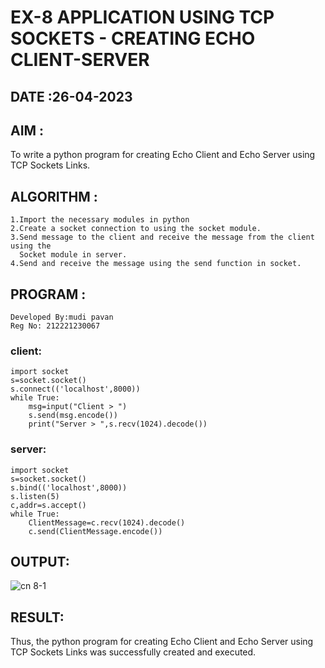 # EX-8 APPLICATION USING TCP SOCKETS - CREATING ECHO CLIENT-SERVER
## DATE :26-04-2023

## AIM :
To write a python program for creating Echo Client and Echo Server using TCP Sockets Links.
## ALGORITHM :
```
1.Import the necessary modules in python
2.Create a socket connection to using the socket module.
3.Send message to the client and receive the message from the client using the 
  Socket module in server.
4.Send and receive the message using the send function in socket.
```
## PROGRAM :
```
Developed By:mudi pavan
Reg No: 212221230067
```
### client:
```
import socket
s=socket.socket()
s.connect(('localhost',8000))
while True:
    msg=input("Client > ")
    s.send(msg.encode())
    print("Server > ",s.recv(1024).decode())
```
### server:
```
import socket
s=socket.socket()
s.bind(('localhost',8000))
s.listen(5)
c,addr=s.accept()
while True:
    ClientMessage=c.recv(1024).decode()
    c.send(ClientMessage.encode())
```
## OUTPUT:
![cn 8-1](https://github.com/yashaswimitta/EX-8/assets/94619247/dc5d9fe6-c822-4ec7-90da-41a2471f0829)





## RESULT:
Thus, the python program for creating Echo Client and Echo Server using TCP Sockets Links was successfully created and executed.
